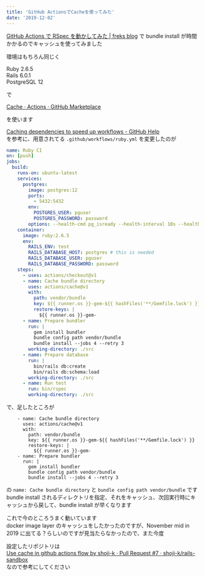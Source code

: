 ```yaml
---
title: 'GitHub ActionsでCacheを使ってみた'
date: '2019-12-02'
---
```


[GitHub Actions で RSpec を動かしてみた \| freks blog](https://blog.freks.jp/github-action-rspec/) で bundle install が時間かかるのでキャッシュを使ってみました

環境はもちろん同じく

Ruby 2.6.5  
Rails 6.0.1  
PostgreSQL 12

で

[Cache · Actions · GitHub Marketplace](https://github.com/marketplace/actions/cache)

を使います

[Caching dependencies to speed up workflows \- GitHub Help](https://help.github.com/en/actions/automating-your-workflow-with-github-actions/caching-dependencies-to-speed-up-workflows)  
を参考に、用意されてる `.github/workflows/ruby.yml` を変更したのが

```yml
name: Ruby CI
on: [push]
jobs:
  build:
    runs-on: ubuntu-latest
    services:
      postgres:
        image: postgres:12
        ports:
          - 5432:5432
        env:
          POSTGRES_USER: pguser
          POSTGRES_PASSWORD: password
        options: --health-cmd pg_isready --health-interval 10s --health-timeout 5s --health-retries 5
    container:
      image: ruby:2.6.5
      env:
        RAILS_ENV: test
        RAILS_DATABASE_HOST: postgres # this is needed
        RAILS_DATABASE_USER: pguser
        RAILS_DATABASE_PASSWORD: password
    steps:
      - uses: actions/checkout@v1
      - name: Cache bundle directory
        uses: actions/cache@v1
        with:
          path: vendor/bundle
          key: ${{ runner.os }}-gem-${{ hashFiles('**/Gemfile.lock') }}
          restore-keys: |
            ${{ runner.os }}-gem-
      - name: Prepare bundler
        run: |
          gem install bundler
          bundle config path vendor/bundle
          bundle install --jobs 4 --retry 3
        working-directory: ./src
      - name: Prepare database
        run: |
          bin/rails db:create
          bin/rails db:schema:load
        working-directory: ./src
      - name: Run test
        run: bin/rspec
        working-directory: ./src
```

で、足したところが

```
    - name: Cache bundle directory
      uses: actions/cache@v1
      with:
        path: vendor/bundle
        key: ${{ runner.os }}-gem-${{ hashFiles('**/Gemfile.lock') }}
        restore-keys: |
          ${{ runner.os }}-gem-
    - name: Prepare bundler
      run: |
        gem install bundler
        bundle config path vendor/bundle
        bundle install --jobs 4 --retry 3
```

の `name: Cache bundle directory` と `bundle config path vendor/bundle` です  
bundle install されるディレクトリを指定、それをキャッシュ、次回実行時にキャッシュから戻して、bundle install が早くなります

これで今のところうまく動いています  
docker image layer のキャッシュをしたかったのですが、November mid in 2019 に出てる？らしいのですが見当たらなかったので、また今度

設定したリポジトリは  
[Use cache in github actions flow by shoji\-k · Pull Request \#7 · shoji\-k/rails\-sandbox](https://github.com/shoji-k/rails-sandbox/pull/7/commits/4c8e7f5ef432dee74e97db6ee7b1c699920a05c5)  
なので参考にしてください


